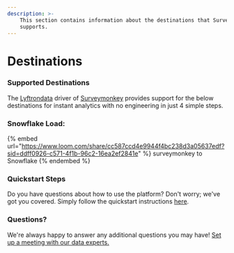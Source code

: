 ```yaml
---
description: >-
    This section contains information about the destinations that Surveymonkey
    supports.
---
```


# Destinations

### Supported Destinations

The [Lyftrondata](https://www.lyftrondata.com/) driver of [Surveymonkey](https://www.lyftrondata.com/integration/marketing-analytics/survey-monkey/) provides support for the below destinations for instant analytics with no engineering in just 4 simple steps.

### Snowflake Load:

{% embed url="https://www.loom.com/share/cc587ccd4e9944f4bc238d3a05637edf?sid=ddff0926-c571-4f1b-96c2-16ea2ef2841e" %}
surveymonkey to Snowflake
{% endembed %}

### Quickstart Steps

Do you have questions about how to use the platform? Don't worry; we've got you covered. Simply follow the quickstart instructions [here](../../../quickstart-steps.md).

### Questions? <a href="#questions" id="questions"></a>

We're always happy to answer any additional questions you may have! [Set up a meeting with our data experts.](https://www.lyftrondata.com/book-a-meeting/)

